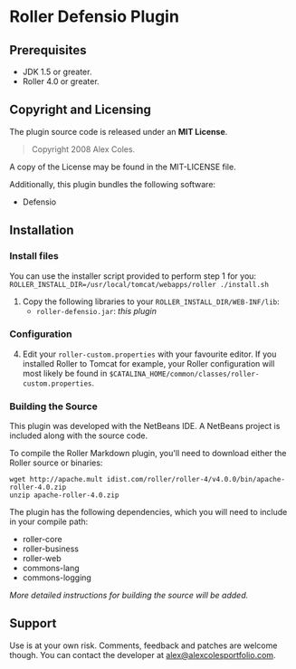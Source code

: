 Roller Defensio Plugin
======================

Prerequisites
-------------

* JDK 1.5 or greater.
* Roller 4.0 or greater.

Copyright and Licensing
-----------------------

The plugin source code is released under an **MIT License**.

> Copyright 2008 Alex Coles.

A copy of the License may be found in the MIT-LICENSE file.

Additionally, this plugin bundles the following software:

* Defensio

Installation
------------

### Install files

You can use the installer script provided to perform step 1 for you:
    `ROLLER_INSTALL_DIR=/usr/local/tomcat/webapps/roller ./install.sh`

1.  Copy the following libraries to your `ROLLER_INSTALL_DIR/WEB-INF/lib`:
    *  `roller-defensio.jar`: _this plugin_

### Configuration

4.  Edit your `roller-custom.properties` with your favourite editor. If you
    installed Roller to Tomcat for example, your Roller configuration will
    most likely be found in `$CATALINA_HOME/common/classes/roller-custom.properties`.

### Building the Source

This plugin was developed with the NetBeans IDE. A NetBeans project is included
along with the source code.

To compile the Roller Markdown plugin, you'll need to download either the Roller
source or binaries:

    wget http://apache.mult	idist.com/roller/roller-4/v4.0.0/bin/apache-roller-4.0.zip
    unzip apache-roller-4.0.zip

The plugin has the following dependencies, which you will need to include in
your compile path:

* roller-core
* roller-business
* roller-web
* commons-lang
* commons-logging

_More detailed instructions for building the source will be added._

Support
-------

Use is at your own risk. Comments, feedback and patches are welcome though. You
can contact the developer at <alex@alexcolesportfolio.com>.
